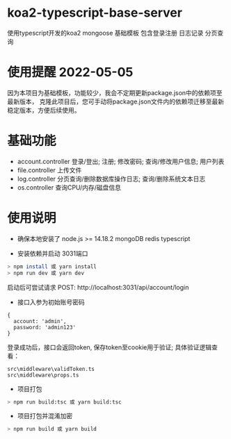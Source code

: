 # koa2-typescript-base-server
使用typescript开发的koa2 mongoose 基础模板 包含登录注册 日志记录 分页查询

# 使用提醒 2022-05-05
  因为本项目为基础模板，功能较少，我会不定期更新package.json中的依赖项至最新版本，
  克隆此项目后，您可手动将package.json文件内的依赖项迁移至最新稳定版本，方便后续使用。

# 基础功能
- account.controller
  登录/登出;
  注册;
  修改密码;
  查询/修改用户信息;
  用户列表
- file.controller
  上传文件
- log.controller
  分页查询/删除数据库操作日志; 查询/删除系统文本日志
- os.controller
  查询CPU/内存/磁盘信息

# 使用说明
- 确保本地安装了 
  node.js >= 14.18.2
  mongoDB
  redis
  typescript

- 安装依赖并启动 3031端口
```bash
> npm install 或 yarn install
> npm run dev 或 yarn dev
```
启动后可尝试请求 POST: http://localhost:3031/api/account/login
- 接口入参为初始账号密码
```
{
  account: 'admin', 
  password: 'admin123'
}
```
登录成功后，接口会返回token, 保存token至cookie用于验证; 
具体验证逻辑查看：
```
src\middleware\validToken.ts
src\middleware\props.ts 
```

- 项目打包
```bash
> npm run build:tsc 或 yarn build:tsc
```
- 项目打包并混淆加密
```bash
> npm run build 或 yarn build
```
